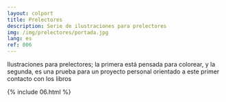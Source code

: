 ```yaml
---
layout: colport
title: Prelectores
description: Serie de ilustraciones para prelectores
img: /img/prelectores/portada.jpg
lang: es
ref: 006
---
```


Ilustraciones para prelectores; la primera está pensada para colorear, y la segunda, es una prueba para un proyecto personal orientado a este primer contacto con los libros

{% include 06.html %}